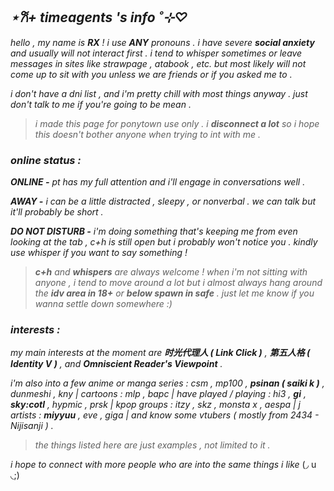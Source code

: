 ## ***⋆𐙚+ timeagents 's info ˚⊹♡***

*hello , my name is **RX** ! i use **ANY** pronouns . i have severe **social anxiety** and usually will not interact first . i tend to whisper sometimes or leave messages in sites like strawpage , atabook , etc. but most likely will not come up to sit with you unless we are friends or if you asked me to .*

*i don't have a dni list , and i'm pretty chill with most things anyway . just don't talk to me if you're going to be mean .*
> *i made this page for ponytown use only . i **disconnect a lot** so i hope this doesn't bother anyone when trying to int with me .*

### ***online status :***

***ONLINE -** pt has my full attention and i'll engage in conversations well .*

***AWAY -** i can be a little distracted , sleepy , or nonverbal . we can talk but it'll probably be short .*

***DO NOT DISTURB -** i'm doing something that's keeping me from even looking at the tab , c+h is still open but i probably won't notice you . kindly use whisper if you want to say something !*

> ***c+h** and **whispers** are always welcome ! when i'm not sitting with anyone , i tend to move around a lot but i almost always hang around the **idv area in 18+** or **below spawn in safe** . just let me know if you wanna settle down somewhere :)*
### ***interests :***
*my main interests at the moment are **时光代理人 ( Link Click )** , **第五人格 ( Identity V )** , and **Omniscient Reader's Viewpoint** .*

*i'm also into a few anime or manga series : csm , mp100 , **psinan ( saiki k )** , dunmeshi , kny | cartoons : mlp , bapc | have played / playing : hi3 , **gi** , **sky:cotl** , hypmic , prsk | kpop groups : itzy , skz , monsta x , aespa | j artists : **miyyuu** , eve , giga | and know some vtubers ( mostly from 2434 - Nijisanji ) .*
> *the things listed here are just examples , not limited to it .*

*i hope to connect with more people who are into the same things i like* (◞ u ◟;)

<!---
timeagents/timeagents is a ✨ special ✨ repository because its `README.md` (this file) appears on your GitHub profile.
You can click the Preview link to take a look at your changes.
--->
